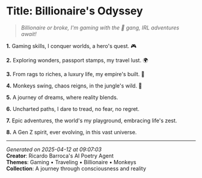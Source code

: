# Title: Billionaire's Odyssey

> *Billionaire or broke, I'm gaming with the 🐒 gang, IRL adventures await!*

**1.** Gaming skills, I conquer worlds, a hero's quest. 🎮


**2.** Exploring wonders, passport stamps, my travel lust. 🌍


**3.** From rags to riches, a luxury life, my empire's built. 💎


**4.** Monkeys swing, chaos reigns, in the jungle's wild. 🐒


**5.** A journey of dreams, where reality blends.


**6.** Uncharted paths, I dare to tread, no fear, no regret.


**7.** Epic adventures, the world's my playground, embracing life's zest.


**8.** A Gen Z spirit, ever evolving, in this vast universe.



---

*Generated on 2025-04-12 at 09:07:03*  
**Creator**: Ricardo Barroca's AI Poetry Agent  
**Themes**: Gaming • Traveling • Billionaire • Monkeys  
**Collection**: A journey through consciousness and reality
